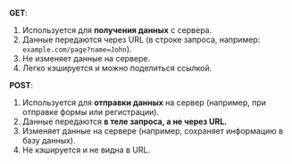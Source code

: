 **GET**:
1. Используется для **получения данных** с сервера.
2. Данные передаются через URL (в строке запроса, например: `example.com/page?name=John`).
3. Не изменяет данные на сервере.
4. Легко кэшируется и можно поделиться ссылкой.

**POST**:
1. Используется для **отправки данных** на сервер (например, при отправке формы или регистрации).
2. Данные передаются **в теле запроса, а не через URL.**
3. Изменяет данные на сервере (например, сохраняет информацию в базу данных).
4. Не кэшируется и не видна в URL.